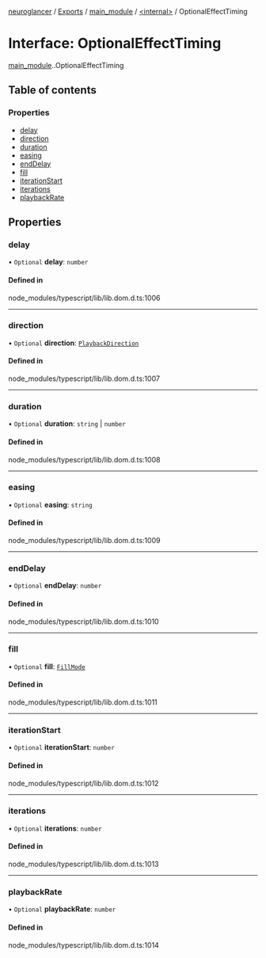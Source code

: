 [neuroglancer](../README.md) / [Exports](../modules.md) / [main\_module](../modules/main_module.md) / [<internal\>](../modules/main_module._internal_.md) / OptionalEffectTiming

# Interface: OptionalEffectTiming

[main_module](../modules/main_module.md).[<internal>](../modules/main_module._internal_.md).OptionalEffectTiming

## Table of contents

### Properties

- [delay](main_module._internal_.OptionalEffectTiming.md#delay)
- [direction](main_module._internal_.OptionalEffectTiming.md#direction)
- [duration](main_module._internal_.OptionalEffectTiming.md#duration)
- [easing](main_module._internal_.OptionalEffectTiming.md#easing)
- [endDelay](main_module._internal_.OptionalEffectTiming.md#enddelay)
- [fill](main_module._internal_.OptionalEffectTiming.md#fill)
- [iterationStart](main_module._internal_.OptionalEffectTiming.md#iterationstart)
- [iterations](main_module._internal_.OptionalEffectTiming.md#iterations)
- [playbackRate](main_module._internal_.OptionalEffectTiming.md#playbackrate)

## Properties

### delay

• `Optional` **delay**: `number`

#### Defined in

node_modules/typescript/lib/lib.dom.d.ts:1006

___

### direction

• `Optional` **direction**: [`PlaybackDirection`](../modules/main_module._internal_.md#playbackdirection)

#### Defined in

node_modules/typescript/lib/lib.dom.d.ts:1007

___

### duration

• `Optional` **duration**: `string` \| `number`

#### Defined in

node_modules/typescript/lib/lib.dom.d.ts:1008

___

### easing

• `Optional` **easing**: `string`

#### Defined in

node_modules/typescript/lib/lib.dom.d.ts:1009

___

### endDelay

• `Optional` **endDelay**: `number`

#### Defined in

node_modules/typescript/lib/lib.dom.d.ts:1010

___

### fill

• `Optional` **fill**: [`FillMode`](../modules/main_module._internal_.md#fillmode)

#### Defined in

node_modules/typescript/lib/lib.dom.d.ts:1011

___

### iterationStart

• `Optional` **iterationStart**: `number`

#### Defined in

node_modules/typescript/lib/lib.dom.d.ts:1012

___

### iterations

• `Optional` **iterations**: `number`

#### Defined in

node_modules/typescript/lib/lib.dom.d.ts:1013

___

### playbackRate

• `Optional` **playbackRate**: `number`

#### Defined in

node_modules/typescript/lib/lib.dom.d.ts:1014
